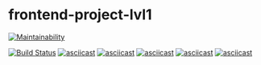 # frontend-project-lvl1
[![Maintainability](https://api.codeclimate.com/v1/badges/5b5919c62623b98c0712/maintainability)](https://codeclimate.com/github/uzakovnikita/frontend-project-lvl1/maintainability)

[![Build Status](https://travis-ci.org/uzakovnikita/frontend-project-lvl1.svg?branch=master)](https://travis-ci.org/uzakovnikita/frontend-project-lvl1)
[![asciicast](https://asciinema.org/a/282667.svg)](https://asciinema.org/a/282667)
[![asciicast](https://asciinema.org/a/282668.svg)](https://asciinema.org/a/282668)
[![asciicast](https://asciinema.org/a/282669.svg)](https://asciinema.org/a/282669)
[![asciicast](https://asciinema.org/a/282670.svg)](https://asciinema.org/a/282670)
[![asciicast](https://asciinema.org/a/282661.svg)](https://asciinema.org/a/282661)
